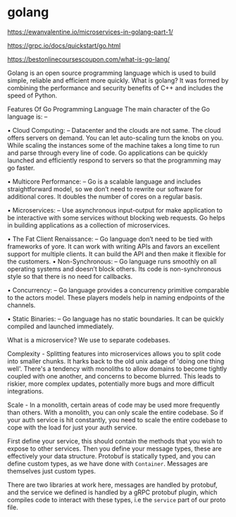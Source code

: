 # golang

https://ewanvalentine.io/microservices-in-golang-part-1/

https://grpc.io/docs/quickstart/go.html

https://bestonlinecoursescoupon.com/what-is-go-lang/

Golang is an open source programming language which is used to build simple, reliable and efficient more quickly. What is golang? It was formed by combining the performance and security benefits of C++ and includes the speed of Python.

Features Of Go Programming Language
The main character of the Go language is: –

• Cloud Computing: – Datacenter and the clouds are not same. The cloud offers servers on demand. You can let auto-scaling turn the knobs on you. While scaling the instances some of the machine takes a long time to run and parse through every line of code. Go applications can be quickly launched and efficiently respond to servers so that the programming may go faster.

• Multicore Performance: – Go is a scalable language and includes straightforward model, so we don’t need to rewrite our software for additional cores. It doubles the number of cores on a regular basis.

• Microservices: – Use asynchronous input-output for make application to be interactive with some services without blocking web requests. Go helps in building applications as a collection of microservices.

• The Fat Client Renaissance: –  Go language don’t need to be tied with frameworks of yore. It can work with writing APIs and favors an excellent support for multiple clients. It can build the API and then make it flexible for the customers.
• Non-Synchronous: –  Go language runs smoothly on all operating systems and doesn’t block others. Its code is non-synchronous style so that there is no need for callbacks.

• Concurrency: – Go language provides a concurrency primitive comparable to the actors model. These players models help in naming endpoints of the channels.

• Static Binaries: – Go language has no static boundaries. It can be quickly compiled and launched immediately.

What is a microservice? We use to separate codebases. 

Complexity - Splitting features into microservices allows you to split code into smaller chunks. It harks back to the old unix adage of 'doing one thing well'. There's a tendency with monoliths to allow domains to become tightly coupled with one another, and concerns to become blurred. This leads to riskier, more complex updates, potentially more bugs and more difficult integrations.

Scale - In a monolith, certain areas of code may be used more frequently than others. With a monolith, you can only scale the entire codebase. So if your auth service is hit constantly, you need to scale the entire codebase to cope with the load for just your auth service.

First define your service, this should contain the methods that you wish to expose to other services. Then you define your message types, these are effectively your data structure. Protobuf is statically typed, and you can define custom types, as we have done with `Container`. Messages are themselves just custom types.

There are two libraries at work here, messages are handled by protobuf, and the service we defined is handled by a gRPC protobuf plugin, which compiles code to interact with these types, i.e the `service` part of our proto file.


